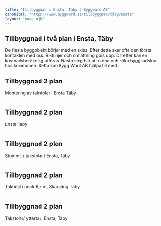 ```yaml
---
title: "Tillbyggnad i Ensta, Täby | Byggward AB"
canonical: "https://www.byggward.se/tillbyggnad/täby/ensta"
layout: "base.njk"
---
```


<section class="editable">
  <h1>Tillbyggnad i två plan i Ensta, Täby</h1>
  <p>
    De flesta byggobjekt börjar med en skiss. Efter detta sker ofta den
    första kontakten med oss. Riktlinjer och omfattning görs upp. Därefter
    kan en kostnadsberäkning utföras. Nästa steg blir att ordna och söka
    byggnadslov hos kommunen. Detta kan Bygg Ward AB hjälpa till med.
  </p>
  </section>
  <section class="split-section split-reverse">
    <div class="editable">
      <h2>Tillbyggnad 2 plan</h2>
      <p>Montering av takstolar i Ensta Täby</p>
    </div>
    <div>
      <img src="/images/gallery/41.png" alt="">
    </div>
  </section>

  <section class="split-section">
    <div class="editable">
      <h2>Tillbyggnad 2 plan</h2>
      <p>Ensta Täby</p>
    </div>
    <div>
      <img src="/images/gallery/42.png" alt="">
    </div>
  </section>

  <section class="split-section split-reverse">
    <div class="editable">
      <h2>Tillbyggnad 2 plan</h2>
      <p>Stomme / takstolar i Ensta, Täby</p>
    </div>
    <div>
      <img src="/images/gallery/43.png" alt="">
    </div>
  </section>

  <section class="split-section">
    <div class="editable">
      <h2>Tillbyggnad 2 plan</h2>
      <p>Takhöjd i nock 6,5 m, Skarpäng Täby</p>
    </div>
    <div>
      <img src="/images/gallery/44.png" alt="">
    </div>
  </section>

  <section class="split-section split-reverse">
    <div class="editable">
      <h2>Tillbyggnad 2 plan</h2>
      <p>Takstolar/ yttertak, Ensta, Täby</p>
    </div>
    <div>
      <img src="/images/gallery/45.png" alt="">
    </div>
  </section>

